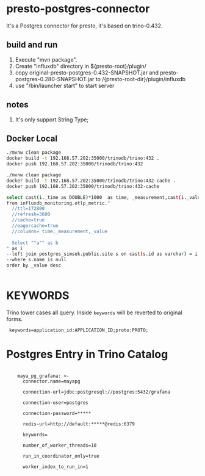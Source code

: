 # presto-postgres-connector

It's a Postgres connector for presto, it's based on trino-0.432.

## build and run 
1. Execute "mvn package".
2. Create "influxdb" directory in ${presto-root}/plugin/
3. copy original-presto-postgres-0.432-SNAPSHOT.jar and presto-postgres-0.280-SNAPSHOT.jar to /{presto-root-dir}/plugin/influxdb
4. use "/bin/launcher start" to start server

## notes
1. It's only support String Type;


## Docker Local

```bash
./mvnw clean package
docker build -t 192.168.57.202:35000/trinodb/trino:432 .
docker push 192.168.57.202:35000/trinodb/trino:432
```

```bash
./mvnw clean package
docker build -t 192.168.57.202:35000/trinodb/trino:432-cache .
docker push 192.168.57.202:35000/trinodb/trino:432-cache
```

```bash
select cast(i._time as DOUBLE)*1000  as time, _measurement,cast(i._value as DOUBLE) as _value
from influxdb_monitoring.otlp_metric."
  //ttl=172800
  //refresh=3600
  //cache=true
  //eagercache=true
  //columns=_time,_measurement,_value
        
  Select ""a"" as b
" as i
--left join postgres_simsek.public.site s on cast(s.id as varchar) = i.host 
--where s.name is null 
order by _value desc
 
```  

# KEYWORDS
Trino lower cases all query. Inside `keywords` will be reverted to original forms.
```
 keywords=application_id:APPLICATION_ID;proto:PROTO;
```



# Postgres Entry in Trino Catalog

```

    maya_pg_grafana: >-
      connector.name=mayapg
      
      connection-url=jdbc:postgresql://postgres:5432/grafana

      connection-user=postgres

      connection-password=*****
  
      redis-url=http://default:*****@redis:6379
  
      keywords= 
  
      number_of_worker_threads=10
  
      run_in_coordinator_only=true
  
      worker_index_to_run_in=1
`````